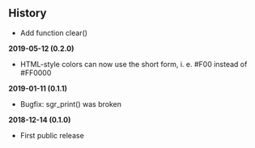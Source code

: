 History
-------

 - Add function clear()

**2019-05-12 (0.2.0)**
 - HTML-style colors can now use the short form,
   i. e. #F00 instead of #FF0000

**2019-01-11 (0.1.1)**
 - Bugfix: sgr_print() was broken

**2018-12-14 (0.1.0)**
 - First public release

